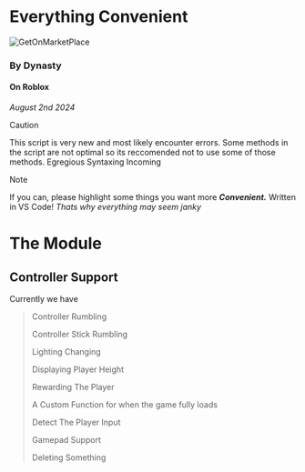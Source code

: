 # Everything Convenient

![GetOnMarketPlace](https://github.com/user-attachments/assets/f21d84d0-984e-4d0a-bc4d-62bb0aba9de2)

### By Dynasty
#### On Roblox
*August 2nd 2024*

> [!CAUTION]
> This script is very new and most likely encounter errors.
> Some methods in the script are not optimal so its reccomended not to use some of those methods.
> Egregious Syntaxing Incoming


> [!NOTE]
> If you can, please highlight some things you want more ***Convenient.***
> Written in VS Code! *Thats why everything may seem janky*

# The Module
## Controller Support
Currently we have

> Controller Rumbling
> 
> Controller Stick Rumbling
> 
> Lighting Changing
> 
> Displaying Player Height
> 
> Rewarding The Player
> 
> A Custom Function for when the game fully loads
> 
> Detect The Player Input
> 
> Gamepad Support
> 
> Deleting Something
